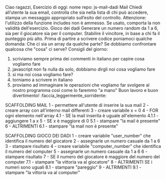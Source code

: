 Ciao ragazzi,
Esercizio di oggi:
nome repo: js-mail-dadi
Mail
Chiedi all’utente la sua email,
controlla che sia nella lista di chi può accedere,
stampa un messaggio appropriato sull’esito del controllo.
Attenzione: l'utilizzo della funzione includes non è ammesso. Se usato, comporta la non validità dell'esercizio.
Gioco dei dadi
Generare un numero random da 1 a 6, sia per il giocatore sia per il computer.
Stabilire il vincitore, in base a chi fa il punteggio più alto.
Prima di partire a scrivere codice poniamoci qualche domanda:
Che ci sia un array da qualche parte?
Se dobbiamo confrontare qualcosa che "cosa" ci serve?
Consigli del giorno:
1. scriviamo sempre prima dei commenti in italiano per capire cosa vogliamo fare
2. javascript non fa nulla da solo, dobbiamo dirgli noi cosa vogliamo fare
3. si ma noi cosa vogliamo fare?
4. torniamo a scrivere in italiano
5. proviamo ad immaginare le operazioni che vogliamo far svolgere al nostro programma così come lo faremmo "a mano"
Buon lavoro e buon divertimento! :faccia_leggermente_sorridente:

SCAFFOLDING   MAIL
1 - permettere all'utente di inserire la sua mail
2 - creare array con all'interno mail differenti
3 - creare variabile x = 0
4 - FOR ogni elemento nell'array
    4.1 - SE la mail inserita è uguale all'elemento
    4.1.1 - aggiungere 1 a x
5 - SE x è maggiore di 0
    5.1 - stampare "la mail è presente"
6 - ALTRIMENTI 
    6.1 - stampare "la mail non è presente"

SCAFFOLDING GIOCO DEI DADI
1 - creare variabile "user_number" che identifica il numero del giocatore
2 - assegnarle un numero casuale da 1 a 6
3 - stampare risultato
4 - creare variabile "computer_number" che identifica il numero del computer
5 - assegnarle un numero casuale da 1 a 6
6 - stampare risultato
7 - SE il numero del giocatore è maggiore del numero del computer
    7.1 - stampare "la vittoria va al giocatore"
8 - ALTRIMENTI SE i numeri sono uguali 
    8.1 - stampare "pareggio"
9 - ALTRIMENTI 
    9.1 - stampare "la vittoria va al computer"